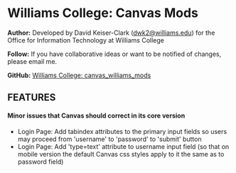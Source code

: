 # Williams College: Canvas Mods

**Author:** Developed by David Keiser-Clark (dwk2@williams.edu) for the Office for Information Technology at Williams College

**Follow:** If you have collaborative ideas or want to be notified of changes, please email me.

**GitHub:** [Williams College: canvas_williams_mods](https://github.com/williamscollege/canvas_williams_mods)

## FEATURES

#### Minor issues that Canvas should correct in its core version

 - Login Page: Add tabindex attributes to the primary input fields so users may proceed from 'username' to 'password' to 'submit' button
 - Login Page: Add 'type=text' attribute to username input field (so that on mobile version the default Canvas css styles apply to it the same as to password field)
